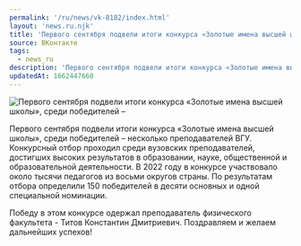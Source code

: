 ```yaml
---
permalink: '/ru/news/vk-8182/index.html'
layout: 'news.ru.njk'
title: 'Первого сентября подвели итоги конкурса «Золотые имена высшей школы», среди победителей –'
source: ВКонтакте
tags:
  - news_ru
description: 'Первого сентября подвели итоги конкурса «Золотые имена высшей школы», среди победителей –'
updatedAt: 1662447660
---
```

![Первого сентября подвели итоги конкурса «Золотые имена высшей школы», среди победителей –](https://sun1-84.userapi.com/impg/nJK2iBh-pZn-4xveARe5N4Tuwq5ekx0LzWix_A/BwdLogMCQsM.jpg?size=510x340&quality=95&crop=1,0,1278,852&sign=fddd7cb56da5aa6c49798d232a30168a&c_uniq_tag=fxkNen1DYDcqul8PLGoxyvU0DIvM9pcJ08W1ac49UHo&type=album)

Первого сентября подвели итоги конкурса «Золотые имена высшей школы», среди победителей – несколько преподавателей ВГУ. Конкурсный отбор проходил среди вузовских преподавателей, достигших высоких результатов в образовании, науке, общественной и образовательной деятельности. В 2022 году в конкурсе участвовало около тысячи педагогов из восьми округов страны. По результатам отбора определили 150 победителей в десяти основных и одной специальной номинации.

Победу в этом конкурсе одержал преподаватель физического факультета - Титов Константин Дмитриевич. Поздравляем и желаем дальнейших успехов!
